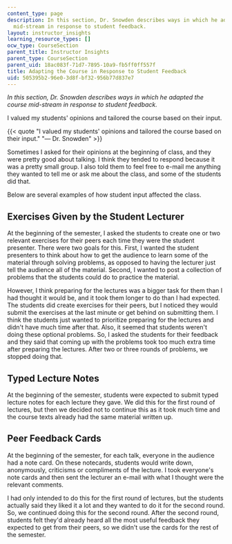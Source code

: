 ```yaml
---
content_type: page
description: In this section, Dr. Snowden describes ways in which he adapted the course
  mid-stream in response to student feedback.
layout: instructor_insights
learning_resource_types: []
ocw_type: CourseSection
parent_title: Instructor Insights
parent_type: CourseSection
parent_uid: 18ac083f-71d7-7895-10a9-fb5ff0ff557f
title: Adapting the Course in Response to Student Feedback
uid: 505395b2-96e0-3d8f-bf32-956b77d837e7
---
```


_In this section, Dr. Snowden describes ways in which he adapted the course mid-stream in response to student feedback._

I valued my students' opinions and tailored the course based on their input.

{{< quote "I valued my students' opinions and tailored the course based on their input." "— Dr. Snowden" >}}

Sometimes I asked for their opinions at the beginning of class, and they were pretty good about talking. I think they tended to respond because it was a pretty small group. I also told them to feel free to e-mail me anything they wanted to tell me or ask me about the class, and some of the students did that.

Below are several examples of how student input affected the class.

Exercises Given by the Student Lecturer
---------------------------------------

At the beginning of the semester, I asked the students to create one or two relevant exercises for their peers each time they were the student presenter. There were two goals for this. First, I wanted the student presenters to think about how to get the audience to learn some of the material through solving problems, as opposed to having the lecturer just tell the audience all of the material. Second, I wanted to post a collection of problems that the students could do to practice the material.

However, I think preparing for the lectures was a bigger task for them than I had thought it would be, and it took them longer to do than I had expected. The students did create exercises for their peers, but I noticed they would submit the exercises at the last minute or get behind on submitting them. I think the students just wanted to prioritize preparing for the lectures and didn't have much time after that. Also, it seemed that students weren't doing these optional problems. So, I asked the students for their feedback and they said that coming up with the problems took too much extra time after preparing the lectures. After two or three rounds of problems, we stopped doing that.

Typed Lecture Notes
-------------------

At the beginning of the semester, students were expected to submit typed lecture notes for each lecture they gave. We did this for the first round of lectures, but then we decided not to continue this as it took much time and the course texts already had the same material written up.

Peer Feedback Cards
-------------------

At the beginning of the semester, for each talk, everyone in the audience had a note card. On these notecards, students would write down, anonymously, criticisms or compliments of the lecture. I took everyone's note cards and then sent the lecturer an e-mail with what I thought were the relevant comments.

I had only intended to do this for the first round of lectures, but the students actually said they liked it a lot and they wanted to do it for the second round. So, we continued doing this for the second round. After the second round, students felt they'd already heard all the most useful feedback they expected to get from their peers, so we didn't use the cards for the rest of the semester.
